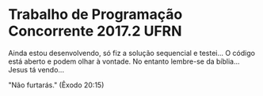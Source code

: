 # Trabalho de Programação Concorrente 2017.2 UFRN


Ainda estou desenvolvendo, só fiz a solução sequencial e testei... O código está aberto e podem olhar à vontade. No entanto lembre-se da bíblia... Jesus tá vendo...

"Não furtarás." 
(Êxodo 20:15)